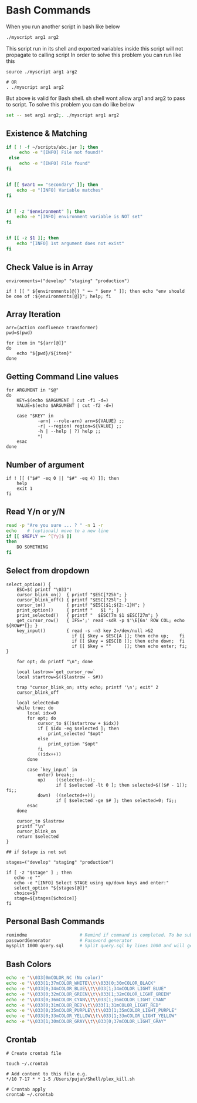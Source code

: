 # Bash Commands

When you run another script in bash like below

```bash
./myscript arg1 arg2
```

This script run in its shell and exported variables inside this script will not propagate to calling script
In order to solve this problem you can run like this

```shell script
source ./myscript arg1 arg2

# OR
. ./myscript arg1 arg2
```

But above is valid for Bash shell. sh shell wont allow arg1 and arg2 to pass to script. To solve
this problem you can do like below

```bash
set -- set arg1 arg2;. ./myscript arg1 arg2
```

## Existence & Matching

```bash
if [ ! -f ~/scripts/abc.jar ]; then
     echo -e "[INFO] File not found!"
 else
     echo -e "[INFO] File found"
fi


if [[ $var1 == "secondary" ]]; then
    echo -e "[INFO] Variable matches"
fi


if [ -z "$environment" ]; then
	echo -e "[INFO] environment variable is NOT set"
fi


if [[ -z $1 ]]; then
    echo "[INFO] 1st argument does not exist"
fi
```

## Check Value is in Array

```
environments=("develop" "staging" "production")

if ! [[ " ${environments[@]} " =~ " $env " ]]; then echo "env should be one of :${environments[@]}"; help; fi
```


## Array Iteration

```shell script
arr=(action confluence transformer)
pwd=$(pwd)

for item in "${arr[@]}"
do
	echo "${pwd}/${item}"
done
```


## Getting Command Line values

```
for ARGUMENT in "$@"
do
    KEY=$(echo $ARGUMENT | cut -f1 -d=)
    VALUE=$(echo $ARGUMENT | cut -f2 -d=)

    case "$KEY" in
            -arn| --role-arn) arn=${VALUE} ;;
            -r| --region) region=${VALUE} ;;
            -h | --help | ?) help ;;
            *)
    esac
done
```


## Number of argument

```
if ! [[ ("$#" -eq 0 || "$#" -eq 4) ]]; then
    help
    exit 1
fi
```


## Read Y/n or y/N

```bash
read -p "Are you sure ... ? " -n 1 -r
echo    # (optional) move to a new line
if [[ $REPLY =~ ^[Yy]$ ]]
then
    DO SOMETHING
fi
```



## Select from dropdown

```shell script
select_option() {
    ESC=$( printf "\033")
    cursor_blink_on()  { printf "$ESC[?25h"; }
    cursor_blink_off() { printf "$ESC[?25l"; }
    cursor_to()        { printf "$ESC[$1;${2:-1}H"; }
    print_option()     { printf "   $1 "; }
    print_selected()   { printf "  $ESC[7m $1 $ESC[27m"; }
    get_cursor_row()   { IFS=';' read -sdR -p $'\E[6n' ROW COL; echo ${ROW#*[}; }
    key_input()        { read -s -n3 key 2>/dev/null >&2
                         if [[ $key = $ESC[A ]]; then echo up;    fi
                         if [[ $key = $ESC[B ]]; then echo down;  fi
                         if [[ $key = ""     ]]; then echo enter; fi; }

    for opt; do printf "\n"; done

    local lastrow=`get_cursor_row`
    local startrow=$(($lastrow - $#))

    trap "cursor_blink_on; stty echo; printf '\n'; exit" 2
    cursor_blink_off

    local selected=0
    while true; do
        local idx=0
        for opt; do
            cursor_to $(($startrow + $idx))
            if [ $idx -eq $selected ]; then
                print_selected "$opt"
            else
                print_option "$opt"
            fi
            ((idx++))
        done

        case `key_input` in
            enter) break;;
            up)    ((selected--));
                   if [ $selected -lt 0 ]; then selected=$(($# - 1)); fi;;
            down)  ((selected++));
                   if [ $selected -ge $# ]; then selected=0; fi;;
        esac
    done

    cursor_to $lastrow
    printf "\n"
    cursor_blink_on
    return $selected
}

## if $stage is not set

stages=("develop" "staging" "production")

if [ -z "$stage" ] ; then
   echo -e ""
   echo -e "[INFO] Select STAGE using up/down keys and enter:"
   select_option "${stages[@]}"
   choice=$?
   stage=${stages[$choice]}
fi
```

## Personal Bash Commands

```bash
remindme                    # Remind if command is completed. To be submitted CMD && remindme
passwordGenerator           # Password generator 
mysplit 1000 query.sql      # Split query.sql by lines 1000 and will generator query_1.sql, query_2.sql etc
```


## Bash Colors

```bash
echo -e "\\033[0mCOLOR_NC (No color)"
echo -e "\\033[1;37mCOLOR_WHITE\\t\\033[0;30mCOLOR_BLACK"
echo -e "\\033[0;34mCOLOR_BLUE\\t\\033[1;34mCOLOR_LIGHT_BLUE"
echo -e "\\033[0;32mCOLOR_GREEN\\t\\033[1;32mCOLOR_LIGHT_GREEN"
echo -e "\\033[0;36mCOLOR_CYAN\\t\\033[1;36mCOLOR_LIGHT_CYAN"
echo -e "\\033[0;31mCOLOR_RED\\t\\033[1;31mCOLOR_LIGHT_RED"
echo -e "\\033[0;35mCOLOR_PURPLE\\t\\033[1;35mCOLOR_LIGHT_PURPLE"
echo -e "\\033[0;33mCOLOR_YELLOW\\t\\033[1;33mCOLOR_LIGHT_YELLOW"
echo -e "\\033[1;30mCOLOR_GRAY\\t\\033[0;37mCOLOR_LIGHT_GRAY"
```

## Crontab

```shell script
# Create crontab file

touch ~/.crontab

# Add content to this file e.g.
*/10 7-17 * * 1-5 /Users/pujan/Shell/plex_kill.sh

# Crontab apply
crontab ~/.crontab
```
